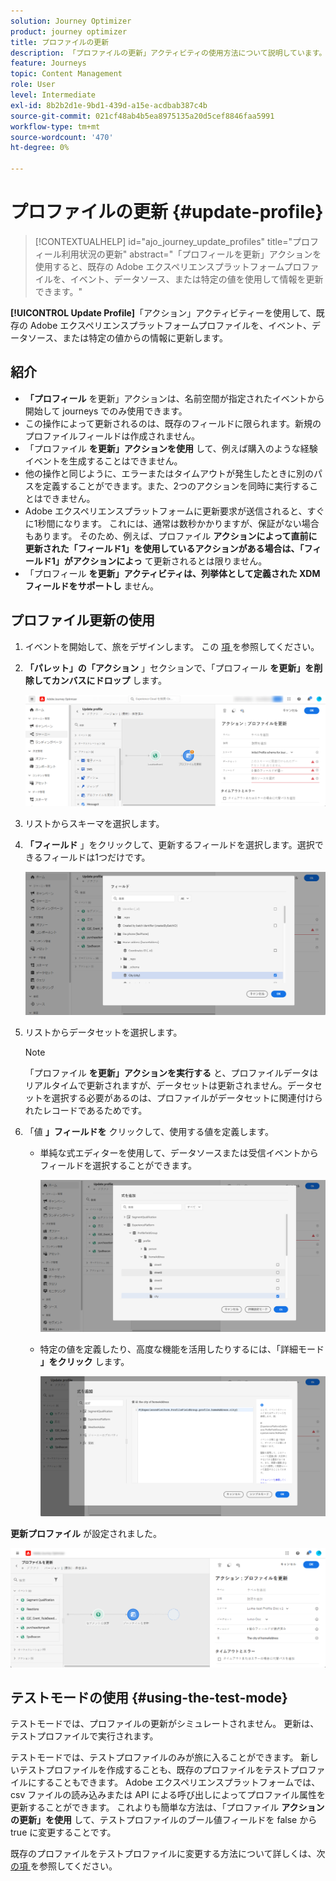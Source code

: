 ```yaml
---
solution: Journey Optimizer
product: journey optimizer
title: プロファイルの更新
description: 「プロファイルの更新」アクティビティの使用方法について説明しています。
feature: Journeys
topic: Content Management
role: User
level: Intermediate
exl-id: 8b2b2d1e-9bd1-439d-a15e-acdbab387c4b
source-git-commit: 021cf48ab4b5ea8975135a20d5cef8846faa5991
workflow-type: tm+mt
source-wordcount: '470'
ht-degree: 0%

---
```


# プロファイルの更新 {#update-profile}

>[!CONTEXTUALHELP]
>id="ajo_journey_update_profiles"
>title="プロフィール利用状況の更新"
>abstract="「プロフィールを更新」アクションを使用すると、既存の Adobe エクスペリエンスプラットフォームプロファイルを、イベント、データソース、または特定の値を使用して情報を更新できます。"

**[!UICONTROL Update Profile]**「アクション」アクティビティーを使用して、既存の Adobe エクスペリエンスプラットフォームプロファイルを、イベント、データソース、または特定の値からの情報に更新します。

## 紹介

* **「プロフィール** を更新」アクションは、名前空間が指定されたイベントから開始して journeys でのみ使用できます。
* この操作によって更新されるのは、既存のフィールドに限られます。新規のプロファイルフィールドは作成されません。
* 「プロファイル **を更新」アクションを使用** して、例えば購入のような経験イベントを生成することはできません。
* 他の操作と同じように、エラーまたはタイムアウトが発生したときに別のパスを定義することができます。また、2つのアクションを同時に実行することはできません。
* Adobe エクスペリエンスプラットフォームに更新要求が送信されると、すぐに1秒間になります。 これには、通常は数秒かかりますが、保証がない場合もあります。 そのため、例えば、プロファイル **アクションによって直前に更新された「フィールド1」を使用しているアクションがある場合は、「フィールド1」がアクションによっ** て更新されるとは限りません。
* 「プロフィール **を更新」アクティビティは、列挙体として定義された XDM フィールドをサポートし** ません。

## プロファイル更新の使用

1. イベントを開始して、旅をデザインします。 この [ 項 ](../building-journeys/journey.md) を参照してください。

1. **「パレット」の「アクション** 」セクションで、「プロフィール **を更新」を削除してカンバスにドロップ** します。

   ![](assets/profileupdate0.png)

1. リストからスキーマを選択します。

1. **「フィールド** 」をクリックして、更新するフィールドを選択します。選択できるフィールドは1つだけです。

   ![](assets/profileupdate2.png)

1. リストからデータセットを選択します。

   >[!NOTE]
   >
   >「プロファイル **を更新」アクションを実行する** と、プロファイルデータはリアルタイムで更新されますが、データセットは更新されません。データセットを選択する必要があるのは、プロファイルがデータセットに関連付けられたレコードであるためです。

1. 「値 **」フィールドを** クリックして、使用する値を定義します。

   * 単純な式エディターを使用して、データソースまたは受信イベントからフィールドを選択することができます。

      ![](assets/profileupdate4.png)

   * 特定の値を定義したり、高度な機能を活用したりするには、「詳細モード **」をクリック** します。

      ![](assets/profileupdate3.png)

**更新プロファイル** が設定されました。

![](assets/profileupdate1.png)


## テストモードの使用 {#using-the-test-mode}

テストモードでは、プロファイルの更新がシミュレートされません。 更新は、テストプロファイルで実行されます。

テストモードでは、テストプロファイルのみが旅に入ることができます。 新しいテストプロファイルを作成することも、既存のプロファイルをテストプロファイルにすることもできます。 Adobe エクスペリエンスプラットフォームでは、csv ファイルの読み込みまたは API による呼び出しによってプロファイル属性を更新することができます。 これよりも簡単な方法は、「プロファイル **アクションの更新」を使用** して、テストプロファイルのブール値フィールドを false から true に変更することです。

既存のプロファイルをテストプロファイルに変更する方法について詳しくは、次 [ の項 ](../segment/creating-test-profiles.md#create-test-profiles-csv) を参照してください。
